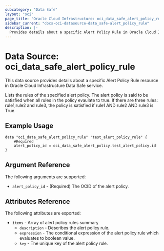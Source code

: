 ```yaml
---
subcategory: "Data Safe"
layout: "oci"
page_title: "Oracle Cloud Infrastructure: oci_data_safe_alert_policy_rule"
sidebar_current: "docs-oci-datasource-data_safe-alert_policy_rule"
description: |-
  Provides details about a specific Alert Policy Rule in Oracle Cloud Infrastructure Data Safe service
---
```


# Data Source: oci_data_safe_alert_policy_rule
This data source provides details about a specific Alert Policy Rule resource in Oracle Cloud Infrastructure Data Safe service.

Lists the rules of the specified alert policy. The alert policy is said to be satisfied when all rules in the policy evaulate to true.
If there are three rules: rule1,rule2 and rule3, the policy is satisfied if rule1 AND rule2 AND rule3 is True.


## Example Usage

```hcl
data "oci_data_safe_alert_policy_rule" "test_alert_policy_rule" {
	#Required
	alert_policy_id = oci_data_safe_alert_policy.test_alert_policy.id
}
```

## Argument Reference

The following arguments are supported:

* `alert_policy_id` - (Required) The OCID of the alert policy.


## Attributes Reference

The following attributes are exported:

* `items` - Array of alert policy rules summary
	* `description` - Describes the alert policy rule.
	* `expression` - The conditional expression of the alert policy rule which evaluates to boolean value.
	* `key` - The unique key of the alert policy rule.

